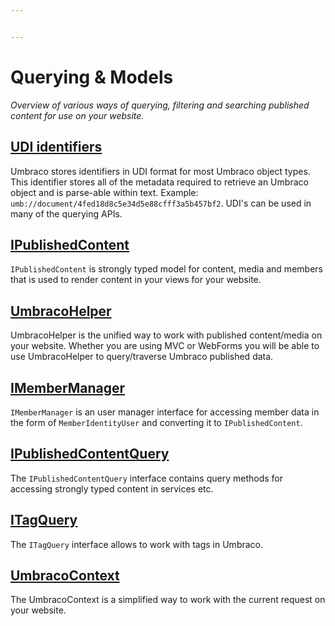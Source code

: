 ```yaml
---


---
```


# Querying & Models

_Overview of various ways of querying, filtering and searching published content for use on your website._

## [UDI identifiers](udi-identifiers.md)

Umbraco stores identifiers in UDI format for most Umbraco object types. This identifier stores all of the metadata required to retrieve an Umbraco object and is parse-able within text. Example: `umb://document/4fed18d8c5e34d5e88cfff3a5b457bf2`. UDI's can be used in many of the querying APIs.

## [IPublishedContent](ipublishedcontent/)

`IPublishedContent` is strongly typed model for content, media and members that is used to render content in your views for your website.

## [UmbracoHelper](umbracohelper.md)

UmbracoHelper is the unified way to work with published content/media on your website.
Whether you are using MVC or WebForms you will be able to use UmbracoHelper to query/traverse Umbraco published data.

## [IMemberManager](imembermanager.md)

`IMemberManager` is an user manager interface for accessing member data in the form of `MemberIdentityUser` and converting it to `IPublishedContent`.

## [IPublishedContentQuery](ipublishedcontentquery.md)

The `IPublishedContentQuery` interface contains query methods for accessing strongly typed content in services etc.

## [ITagQuery](itagquery.md)

The `ITagQuery` interface allows to work with tags in Umbraco.

## [UmbracoContext](umbraco-context.md)

The UmbracoContext is a simplified way to work with the current request on your website.

